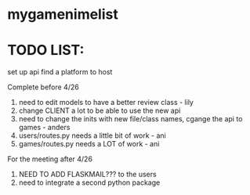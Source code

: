 # mygamenimelist



# TODO LIST:
set up api
find a platform to host


Complete before 4/26
1. need to edit models to have a better review class - lily
2. change CLIENT a lot to be able to use the new api
3. need to change the inits with new file/class names, cgange the api to games - anders
4. users/routes.py needs a little bit of work - ani
5. games/routes.py needs a LOT of work - ani

For the meeting after 4/26
1. NEED TO ADD FLASKMAIL??? to the users
2. need to integrate a second python package 

